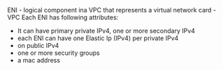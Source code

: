 ENI - logical component ina VPC that represents a virtual network card - VPC
Each ENI has following attributes:
- It can have primary private IPv4, one or more secondary IPv4
- each ENI can have one Elastic Ip (IPv4) per private IPv4
- on public IPv4
- one or more security groups
- a mac address
